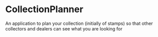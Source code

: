 # CollectionPlanner
An application to plan your collection (initially of stamps) so that other collectors and dealers can see what you are looking for
